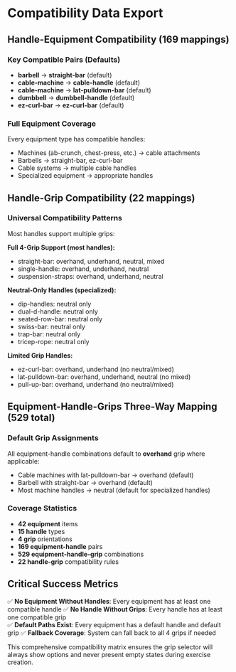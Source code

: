 # Compatibility Data Export

## Handle-Equipment Compatibility (169 mappings)

### Key Compatible Pairs (Defaults)
- **barbell** → **straight-bar** (default)
- **cable-machine** → **cable-handle** (default) 
- **cable-machine** → **lat-pulldown-bar** (default)
- **dumbbell** → **dumbbell-handle** (default)
- **ez-curl-bar** → **ez-curl-bar** (default)

### Full Equipment Coverage
Every equipment type has compatible handles:
- Machines (ab-crunch, chest-press, etc.) → cable attachments
- Barbells → straight-bar, ez-curl-bar
- Cable systems → multiple cable handles
- Specialized equipment → appropriate handles

## Handle-Grip Compatibility (22 mappings)

### Universal Compatibility Patterns
Most handles support multiple grips:

**Full 4-Grip Support (most handles):**
- straight-bar: overhand, underhand, neutral, mixed
- single-handle: overhand, underhand, neutral
- suspension-straps: overhand, underhand, neutral

**Neutral-Only Handles (specialized):**
- dip-handles: neutral only
- dual-d-handle: neutral only
- seated-row-bar: neutral only
- swiss-bar: neutral only
- trap-bar: neutral only
- tricep-rope: neutral only

**Limited Grip Handles:**
- ez-curl-bar: overhand, underhand (no neutral/mixed)
- lat-pulldown-bar: overhand, underhand, neutral (no mixed)
- pull-up-bar: overhand, underhand (no neutral/mixed)

## Equipment-Handle-Grips Three-Way Mapping (529 total)

### Default Grip Assignments
All equipment-handle combinations default to **overhand** grip where applicable:
- Cable machines with lat-pulldown-bar → overhand (default)
- Barbell with straight-bar → overhand (default)
- Most machine handles → neutral (default for specialized handles)

### Coverage Statistics
- **42 equipment** items
- **15 handle** types  
- **4 grip** orientations
- **169 equipment-handle** pairs
- **529 equipment-handle-grip** combinations
- **22 handle-grip** compatibility rules

## Critical Success Metrics
✅ **No Equipment Without Handles**: Every equipment has at least one compatible handle
✅ **No Handle Without Grips**: Every handle has at least one compatible grip  
✅ **Default Paths Exist**: Every equipment has a default handle and default grip
✅ **Fallback Coverage**: System can fall back to all 4 grips if needed

This comprehensive compatibility matrix ensures the grip selector will always show options and never present empty states during exercise creation.
